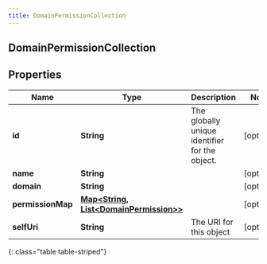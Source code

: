 ```yaml
---
title: DomainPermissionCollection
---
```


## DomainPermissionCollection

## Properties

| Name              | Type                                                                                | Description                                    | Notes      |
| ----------------- | ----------------------------------------------------------------------------------- | ---------------------------------------------- | ---------- |
| **id**            | <!----><!---->**String**<!---->                                                     | The globally unique identifier for the object. | [optional] |
| **name**          | <!----><!---->**String**<!---->                                                     |                                                | [optional] |
| **domain**        | <!----><!---->**String**<!---->                                                     |                                                | [optional] |
| **permissionMap** | <!----><!---->[**Map&lt;String, List&lt;DomainPermission&gt;&gt;**](List.md)<!----> |                                                | [optional] |
| **selfUri**       | <!----><!---->**String**<!---->                                                     | The URI for this object                        | [optional] |

{: class="table table-striped"}
